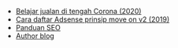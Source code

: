 - [Belajar jualan di tengah Corona (2020)](belajar-jualan-di-tengah-corona.md)
- [Cara daftar Adsense prinsip move on v2 (2019)](cara-daftar-adsense.md)
- [Panduan SEO](panduan-seo.md)
- [Author blog](author-blog.md)